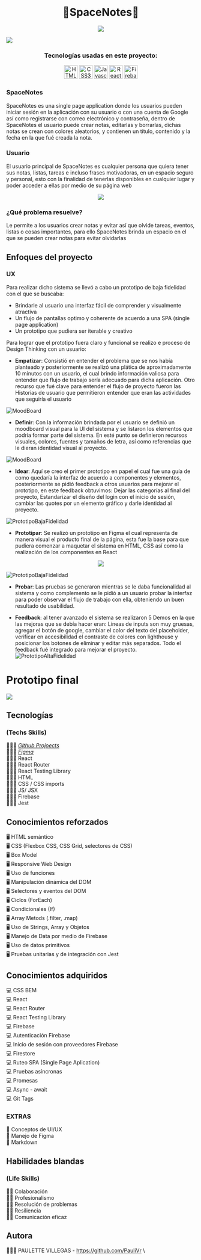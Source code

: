 <h1 align='center'> 🌠SpaceNotes🌠 </h1>

<p align="center">
<img src="https://img.shields.io/badge/SpaceNotes-Paulette_Villegas-purple?style=for-the-badge"/> 
</p>

![](/public/assets/login.svg)

<h3 align='center'> Tecnologías usadas en este proyecto: </h3>
<p align='center'><a href="https://developer.mozilla.org/en-US/docs/Glossary/HTML5" target="_blank" rel="noreferrer"><img src="https://raw.githubusercontent.com/danielcranney/readme-generator/main/public/icons/skills/html5-colored.svg" width="36" height="36" alt="HTML5" /></a>
  <a href="https://www.w3.org/TR/CSS/#css" target="_blank" rel="noreferrer"><img src="https://raw.githubusercontent.com/danielcranney/readme-generator/main/public/icons/skills/css3-colored.svg" width="36" height="36" alt="CSS3" /></a>
  <a href="https://developer.mozilla.org/en-US/docs/Web/JavaScript" target="_blank" rel="noreferrer"><img src="https://raw.githubusercontent.com/danielcranney/readme-generator/main/public/icons/skills/javascript-colored.svg" width="36" height="36" alt="Javascript" /></a>
  <a href="https://reactjs.org/" target="_blank" rel="noreferrer"><img src="https://raw.githubusercontent.com/danielcranney/readme-generator/main/public/icons/skills/react-colored.svg" width="36" height="36" alt="React" /></a>
<a href="https://firebase.google.com/" target="_blank" rel="noreferrer"><img src="https://raw.githubusercontent.com/danielcranney/readme-generator/main/public/icons/skills/firebase-colored.svg" width="36" height="36" alt="Firebase" /></a></p>

### SpaceNotes

<p> SpaceNotes es una single page application donde los usuarios pueden iniciar sesión en la aplicación con su usuario o con una cuenta de Google así como registrarse con correo electrónico y contraseña, dentro de SpaceNotes el usuario puede crear notas, editarlas y borrarlas, dichas notas se crean con colores aleatorios, y contienen un título, contenido y la fecha en la que fué creada la nota. </p>

### Usuario

<p>El usuario principal de SpaceNotes es cualquier persona que quiera tener sus notas, listas, tareas e incluso frases motivadoras, en un espacio seguro y personal, esto con la finalidad de tenerlas disponibles en cualquier lugar y poder acceder a ellas por medio de su página web </p>

<p align="center">
 <a href="https://space-notes-paulivrr.netlify.app/login" target="_blank">
  <img src="https://img.shields.io/badge/Ir_A_SpaceNotes-pink?style=for-the-badge">
</a> 
</p>

### ¿Qué problema resuelve?

<p>Le permite a los usuarios crear notas y evitar así que olvide tareas, eventos, listas o cosas importantes, para ello SpaceNotes brinda un espacio en el que se pueden crear notas para evitar olvidarlas </p>

## Enfoques del proyecto

### UX

Para realizar dicho sistema se llevó a cabo un prototipo de baja fidelidad con el que se buscaba:

- Brindarle al usuario una interfaz fácil de comprender y visualmente atractiva
- Un flujo de pantallas optimo y coherente de acuerdo a una SPA (single page application)
- Un prototipo que pudiera ser iterable y creativo

Para lograr que el prototipo fuera claro y funcional se realizo e proceso de Design Thinking con un usuario:

- **Empatizar**: Consistió en entender el problema que se nos había planteado y posteriormente se realizó una plática de aproximadamente 10 minutos con un usuario, el cual brindo información valiosa para entender que flujo de trabajo sería adecuado para dicha aplicación. Otro recurso que fué clave para entender el flujo de proyecto fueron las Historias de usuario que permitieron entender que eran las actividades que seguiría el usuario

![MoodBoard](/public/assets/HU.svg)

- **Definir**: Con la información brindada por el usuario se definió un moodboard visual para la UI del sistema y se listaron los elementos que podría formar parte del sistema. En esté punto se definieron recursos visuales, colores, fuentes y tamaños de letra, así como referencias que le dieran identidad visual al proyecto.

![MoodBoard](/public/assets/Moodboard.svg)

- **Idear**: Aquí se creo el primer prototipo en papel el cual fue una guía de como quedaría la interfaz de acuerdo a componentes y elementos, posteriormente se pidió feedback a otros usuarios para mejorar el prototipo, en este feedback obtuvimos: Dejar las categorías al final del proyecto, Estandarizar el diseño del login con el inicio de sesión, cambiar las quotes por un elemento gráfico y darle identidad al proyecto.

![PrototipoBajaFidelidad](/public/assets/prototipo.png)

- **Prototipar**: Se realizó un prototipo en Figma el cual representa de manera visual el producto final de la página, esta fue la base para que pudiera comenzar a maquetar el sistema en HTML, CSS así como la realización de los componentes en React

<p align="center">
 <a href="https://www.figma.com/file/NqfXvHzb09pD4sxaCdKfmb/SpaceNotes?node-id=116%3A106" target="_blank">
  <img src="https://img.shields.io/badge/Ir_A_Prototipo_En_Figma-purple?style=for-the-badge">
</a> 
</p>

![PrototipoBajaFidelidad](/public/assets/register.svg)

- **Probar**: Las pruebas se generaron mientras se le daba funcionalidad al sistema y como complemento se le pidió a un usuario probar la interfaz para poder observar el flujo de trabajo con ella, obteniendo un buen resultado de usabilidad.

- **Feedback**: al tener avanzado el sistema se realizaron 5 Demos en la que las mejoras que se debía hacer eran: Líneas de inputs son muy gruesas, agregar el botón de google, cambiar el color del texto del placeholder, verificar en accesibilidad el contraste de colores con lighthouse y posicionar los botones de eliminar y editar más separados. Todo el feedback fué integrado para mejorar el proyecto. ![PrototipoAltaFidelidad](/public/assets/nota.svg)

# Prototipo final

![](/public/spacenotes.gif.gif)

## Tecnologías

### (Techs Skills)

👩🏻‍💻 [_Github Projoects_](https://github.com/PauliVr/LabNotes/projects/1)\
👩🏻‍💻 [_Figma_](https://www.figma.com/file/NqfXvHzb09pD4sxaCdKfmb/SpaceNotes?node-id=116%3A106)\
👩🏻‍💻 React\
👩🏻‍💻 React Router\
👩🏻‍💻 React Testing Library\
👩🏻‍💻 HTML\
👩🏻‍💻 CSS / CSS imports \
👩🏻‍💻 JS/ JSX\
👩🏻‍💻 Firebase\
👩🏻‍💻 Jest

## Conocimientos reforzados

🖥 HTML semántico \
🖥 CSS (Flexbox CSS, CSS Grid, selectores de CSS)\
🖥 Box Model\
🖥 Responsive Web Design\
🖥 Uso de funciones\
🖥 Manipulación dinámica del DOM \
🖥 Selectores y eventos del DOM\
🖥 Ciclos (ForEach)\
🖥 Condicionales (If)\
🖥 Array Metods (.filter, .map)\
🖥 Uso de Strings, Array y Objetos\
🖥 Manejo de Data por medio de Firebase\
🖥 Uso de datos primitivos\
🖥 Pruebas unitarias y de integración con Jest

## Conocimientos adquiridos

💻 CSS BEM \
💻 React \
💻 React Router \
💻 React Testing Library \
💻 Firebase \
💻 Autenticación Firebase \
💻 Inicio de sesión con proveedores Firebase\
💻 Firestore \
💻 Ruteo SPA (Single Page Aplication) \
💻 Pruebas asíncronas \
💻 Promesas \
💻 Async - await \
💻 Git Tags

### EXTRAS

🎨 Conceptos de UI/UX\
🎨 Manejo de Figma\
🎨 Markdown

## Habilidades blandas

### (Life Skills)

💪🏻 Colaboración\
💪🏻 Profesionalismo\
💪🏻 Resolución de problemas\
💪🏻 Resiliencia\
💪🏻 Comunicación eficaz

## Autora

👩🏼‍💻 PAULETTE VILLEGAS - https://github.com/PauliVr \
